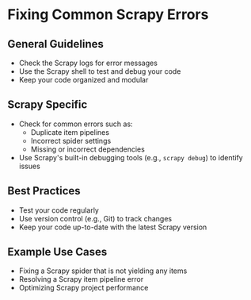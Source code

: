 # Fixing Common Scrapy Errors

## General Guidelines

* Check the Scrapy logs for error messages
* Use the Scrapy shell to test and debug your code
* Keep your code organized and modular

## Scrapy Specific

* Check for common errors such as:
	+ Duplicate item pipelines
	+ Incorrect spider settings
	+ Missing or incorrect dependencies
* Use Scrapy's built-in debugging tools (e.g., `scrapy debug`) to identify issues

## Best Practices

* Test your code regularly
* Use version control (e.g., Git) to track changes
* Keep your code up-to-date with the latest Scrapy version

## Example Use Cases

* Fixing a Scrapy spider that is not yielding any items
* Resolving a Scrapy item pipeline error
* Optimizing Scrapy project performance
